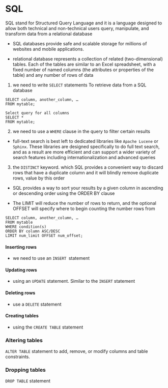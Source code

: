 #  SQL

SQL stand for Structured Query Language and it is a language designed to allow both technical and non-technical users query, manipulate, and transform data from a relational database

*  SQL databases provide safe and scalable storage for millions of websites and mobile applications.

* relational database represents a collection of related (two-dimensional) tables. Each of the tables are similar to an Excel spreadsheet, with a fixed number of named columns (the attributes or properties of the table) and any number of rows of data

1.  we need to write `SELECT` statements To retrieve data from a SQL database
```
SELECT column, another_column, …
FROM mytable;
```

```
Select query for all columns
SELECT * 
FROM mytable;

```

2. we need to use a `WHERE` clause in the query to filter certain results 

* full-text search is best left to dedicated libraries like `Apache Lucene` or `Sphinx`. These libraries are designed specifically to do full text search, and as a result are more efficient and can support a wider variety of search features including internationalization and advanced queries


3. the `DISTINCT` keyword. which  SQL provides a convenient way to discard rows that have a duplicate column and it will blindly remove duplicate rows, value by this order

* SQL provides a way to sort your results by a given column in ascending or descending order using the ORDER BY clause

* The LIMIT will reduce the number of rows to return, and the optional OFFSET will specify where to begin counting the number rows from

```
SELECT column, another_column, …
FROM mytable
WHERE condition(s)
ORDER BY column ASC/DESC
LIMIT num_limit OFFSET num_offset;
```

#### Inserting rows

* we need to use an `INSERT `statement

#### Updating rows

*  using an `UPDATE` statement. Similar to the `INSERT` statement

####  Deleting rows

* use a `DELETE` statement

#### Creating tables

* using the `CREATE TABLE` statement

### Altering tables

`ALTER TABLE` statement to add, remove, or modify columns and table constraints.

### Dropping tables

`DROP TABLE` statement